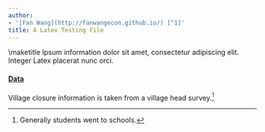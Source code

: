 ```yaml
---
author:
- '[Fan Wang](http://fanwangecon.github.io/) [^1]'
title: A Latex Testing File
---
```


\maketitle
Ipsum information dolor sit amet, consectetur adipiscing elit. Integer
Latex placerat nunc orci.

#### [Data](https://papers.ssrn.com/sol3/papers.cfm?abstract_id=3140132)

Village closure information is taken from a village head survey.[^2]

[^1]: See information
    [Tex4Econ](https://fanwangecon.github.io/Tex4Econ/) for more.

[^2]: Generally students went to schools.
